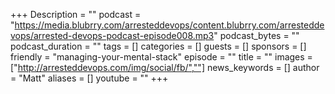 +++
Description = ""
podcast = "https://media.blubrry.com/arresteddevops/content.blubrry.com/arresteddevops/arrested-devops-podcast-episode008.mp3"
podcast_bytes = ""
podcast_duration = ""
tags = []
categories = []
guests = []
sponsors = []
friendly = "managing-your-mental-stack"
episode = ""
title = ""
images = ["http://arresteddevops.com/img/social/fb/",""]
news_keywords = []
author = "Matt"
aliases = []
youtube = ""
+++
